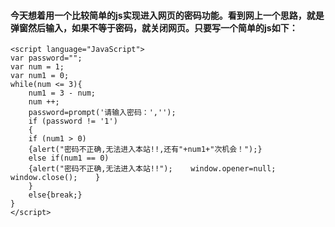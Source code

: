 #### 今天想着用一个比较简单的js实现进入网页的密码功能。看到网上一个思路，就是弹窗然后输入，如果不等于密码，就关闭网页。只要写一个简单的js如下：
```
<script language="JavaScript">
var password="";
var num = 1;
var num1 = 0;
while(num <= 3){
	num1 = 3 - num;
	num ++;
	password=prompt('请输入密码：','');
	if (password != '1')  
	{
	if (num1 > 0)
	{alert("密码不正确,无法进入本站!!,还有"+num1+"次机会！");}
    else if(num1 == 0)
	{alert("密码不正确,无法进入本站!!");    window.opener=null; window.close();	}
	}	
	else{break;}	
}
</script>
```
